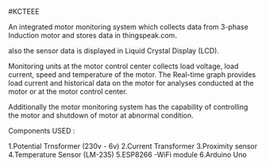 #KCTEEE

An integrated motor monitoring system which collects data from 3-phase Induction motor  and stores data in thingspeak.com.

also the sensor data is displayed in Liquid Crystal Display (LCD).

Monitoring units at the motor control center collects load voltage, load current, speed and temperature of the motor. The Real-time graph provides load current and historical data on the motor for analyses conducted at the motor or at the motor control center.

Additionally the motor monitoring system has the capability of controlling the motor and shutdown of motor at abnormal condition.

Components USED :

1.Potential Trnsformer (230v - 6v)
2.Current Transformer
3.Proximity sensor
4.Temperature Sensor (LM-235)
5.ESP8266 -WiFi module 
6.Arduino Uno



